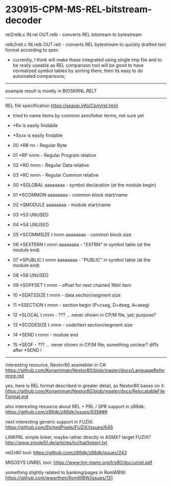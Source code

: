 # 230915-CPM-MS-REL-bitstream-decoder

rel2relb.c IN.rel OUT.relb - converts REL bitstream to bytestream

relb2relt.c IN.relb OUT.relt - converts REL bytestream to quickly drafted text format according to spec

- currently, I think will make these integrated using single tmp file and to be really useable as REL comparison tool will be good to have normalized symbol tables by sorting them; then its easy to do automated comparisons;

---

example result is mostly in BIOSKRNL.RELT

---

REL file specification
https://seasip.info/Cpm/rel.html

- tried to name items by common asm/linker terms, not sure yet
- *Rx   is easily findable
- *Sxxx is easily findable


 - 00 *RB nn         - Regular Byte
 - 01 *RP nnnn       - Regular Program relative
 - 02 *RD nnnn       - Regular Data relative
 - 03 *RC nnnn       - Regular Common relative


 - 00 *SGLOBAL aaaaaaaa    - symbol declaration (at the module begin)
 - 01 *SCOMMON aaaaaaaa    - common block start/name
 - 02 *SMODULE aaaaaaaa    - module start/name

 - 03 *S3 UNUSED
 - 04 *S4 UNUSED

 - 05 *SCOMMSIZE t nnnn aaaaaaaa   - common block size
 - 06 *SEXTERN t nnnn aaaaaaaa     - "EXTRN" in symbol table (at the module end)
 - 07 *SPUBLIC t nnnn aaaaaaaa     - "PUBLIC" in symbol table (at the module end)

 - 08 *S8 UNUSED

 - 09 *SOFFSET t nnnn      - offset for next chained 16bit item
 - 10 *SDATSSIZE t nnnn    - data section/segment size
 - 11 *SSECTION t nnnn     - section begin (P=cseg, D=dseg, A=aseg)
 - 12 *SLOCAL t nnnn       - ??? ... never shown in CP/M file, yet; purpose?
 - 13 *SCODESIZE t nnnn    - code/text section/segment size
 - 14 *SEND t nnnn         - module end
 - 15 *SEOF                - ??? ... never shown in CP/M file; something unclear? diffs after *SEND !


---

interesting resource, Nestor80 assmebler in C#:
https://github.com/Konamiman/Nestor80/blob/master/docs/LanguageReference.md


yes, here is REL format described in greater detail, as Nestor80 bases on it:
https://github.com/Konamiman/Nestor80/blob/master/docs/RelocatableFileFormat.md


also interesting resource about REL + PRL / SPR support in z88dk:
https://github.com/z88dk/z88dk/issues/935###


next interesting generic support in FUZIX:
https://github.com/EtchedPixels/FUZIX/issues/649


LINKPRL simple linker, maybe rather directly in ASMX? target FUZIX?
http://www.znode51.de/articles/tcj/hal/linkprl.txt


rel2z80 tool:
https://github.com/z88dk/z88dk/issues/243


MISOSYS UNREL tool:
https://www.tim-mann.org/trs80/doc/unrel.pdf


something slightly related to banking/pages in RomWBW:
https://github.com/wwarthen/RomWBW/issues/131


